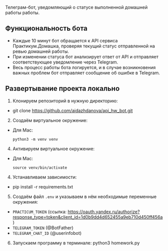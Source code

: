 Телеграм-бот, уведомляющий о статусе выполненной домашней работы работы.

## Функциональность бота

- Каждые 10 минут бот обращается к API сервиса Практикум.Домашка, проверяя текущий статус отправленной на ревью домашней работы.
- При изменении статуса бот анализирует ответ от API и отправляет соответствующее уведомление через Telegram.
- Весь процесс работы бота логируется, и в случае возникновения важных проблем бот отправляет сообщение об ошибке в Telegram.

## Развертывание проекта локально
1. Клонируем репозиторий в нужную директорию:
- git clone https://github.com/aidazhdanova/api_hw_bot.git

2. Создаём виртуальное окружение:
- Для Mac:
  ```
  python3 -m venv venv
  ```

4. Активируем виртуальное окружение:
- Для Mac:
  ```
  source venv/bin/activate
  ```

4. Устанавливаем зависимости:
- pip install -r requirements.txt

5. Создаём файл `.env` и указываем в нём необходимые переменные окружения:
- `PRACTICUM_TOKEN` (ссылка: https://oauth.yandex.ru/authorize?response_type=token&client_id=1d0b9dd4d652455a9eb710d450ff456a)
- `TELEGRAM_TOKEN` (@BotFather)
- `TELEGRAM_CHAT_ID` (@userinfobot)

6. Запускаем программу в терминале:
python3 homework.py


